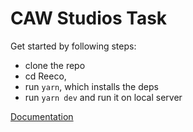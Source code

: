 # CAW Studios Task

Get started by following steps:

- clone the repo
- cd Reeco,
- run `yarn`, which installs the deps
- run `yarn dev` and run it on local server

[Documentation](https://mantine.dev/guides/vite/)

